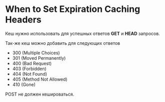 # When to Set Expiration Caching Headers

Кеш нужно использовать для  успешных ответов **GET** и **HEAD** запросов.

Так-же кеш можно добавить для следующих ответов

* 300 (Multiple Choices)
* 301 (Moved Permanently)
* 400 (Bad Request)
* 403 (Forbidden)
* 404 (Not Found)
* 405 (Method Not Allowed)
* 410 (Gone)

POST не должен кешироваться.

